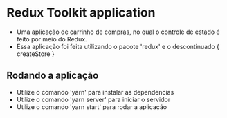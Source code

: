 # Redux Toolkit application

- Uma aplicação de carrinho de compras, no qual o controle de estado é feito por meio do Redux.
- Essa aplicação foi feita utilizando o pacote 'redux' e o descontinuado { createStore }

## Rodando a aplicação

- Utilize o comando 'yarn' para instalar as dependencias
- Utilize o comando 'yarn server' para iniciar o servidor
- Utilize o comando 'yarn start' para rodar a aplicação
